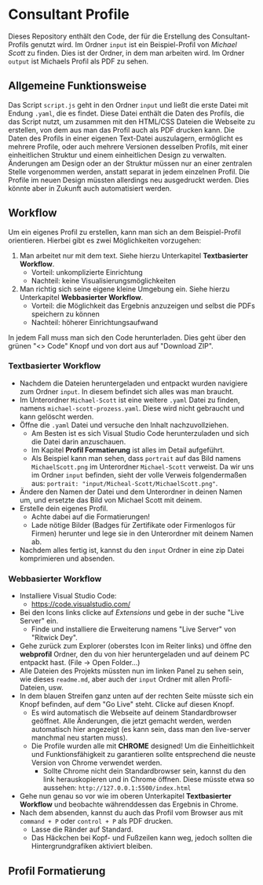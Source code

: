 # Consultant Profile

Dieses Repository enthält den Code, der für die Erstellung des Consultant-Profils genutzt wird. Im Ordner `input` ist ein Beispiel-Profil von *Michael Scott* zu finden. Dies ist der Ordner, in dem man arbeiten wird. Im Ordner `output` ist Michaels Profil als PDF zu sehen.

## Allgemeine Funktionsweise

Das Script `script.js` geht in den Ordner `input` und ließt die erste Datei mit Endung `.yaml`, die es findet. Diese Datei enthält die Daten des Profils, die das Script nutzt, um zusammen mit den HTML/CSS Dateien die Webseite zu erstellen, von dem aus man das Profil auch als PDF drucken kann. Die Daten des Profils in einer eigenen Text-Datei auszulagern, ermöglicht es mehrere Profile, oder auch mehrere Versionen desselben Profils, mit einer einheitlichen Struktur und einem einheitlichen Design zu verwalten. Änderungen am Design oder an der Struktur müssen nur an einer zentralen Stelle vorgenommen werden, anstatt separat in jedem einzelnen Profil. Die Profile im neuen Design müssten allerdings neu ausgedruckt werden. Dies könnte aber in Zukunft auch automatisiert werden.

## Workflow

Um ein eigenes Profil zu erstellen, kann man sich an dem Beispiel-Profil orientieren. Hierbei gibt es zwei Möglichkeiten vorzugehen:

1. Man arbeitet nur mit dem text. Siehe hierzu Unterkapitel **Textbasierter Workflow**.
    - Vorteil: unkomplizierte Einrichtung
    - Nachteil: keine Visualisierungsmöglichkeiten
2. Man richtig sich seine eigene kleine Umgebung ein. Siehe hierzu Unterkapitel **Webbasierter Workflow**.
    - Vorteil: die Möglichkeit das Ergebnis anzuzeigen und selbst die PDFs speichern zu können
    - Nachteil: höherer Einrichtungsaufwand

In jedem Fall muss man sich den Code herunterladen. Dies geht über den grünen "<> Code" Knopf und von dort aus auf "Download ZIP".

### Textbasierter Workflow

- Nachdem die Dateien heruntergeladen und entpackt wurden navigiere zum Ordner `input`. In diesem befindet sich alles was man braucht. 
- Im Unterordner `Michael-Scott` ist eine weitere `.yaml` Datei zu finden, namens `michael-scott-prozess.yaml`. Diese wird nicht gebraucht und kann gelöscht werden. 
- Öffne die `.yaml` Datei und versuche den Inhalt nachzuvollziehen.
    - Am Besten ist es sich Visual Studio Code herunterzuladen und sich die Datei darin anzuschauen.
    - Im Kapitel **Profil Formatierung** ist alles im Detail aufgeführt.
    - Als Beispiel kann man sehen, dass `portrait` auf das Bild namens `MichaelScott.png` im Unterordner `Michael-Scott` verweist. Da wir uns im Ordner `input` befinden, sieht der volle Verweis folgendermaßen aus: `portrait: "input/Micheal-Scott/MichaelScott.png"`.
- Ändere den Namen der Datei und dem Unterordner in deinen Namen um, und ersetzte das Bild von Michael Scott mit deinem.
- Erstelle dein eigenes Profil.
    - Achte dabei auf die Formatierungen!
    - Lade nötige Bilder (Badges für Zertifikate oder Firmenlogos für Firmen) herunter und lege sie in den Unterordner mit deinem Namen ab.
- Nachdem alles fertig ist, kannst du den `input` Ordner in eine zip Datei komprimieren und absenden.

### Webbasierter Workflow

- Installiere Visual Studio Code:
    - https://code.visualstudio.com/
- Bei den Icons links clicke auf *Extensions* und gebe in der suche "Live Server" ein.
    - Finde und installiere die Erweiterung namens "Live Server" von "Ritwick Dey".
- Gehe zurück zum Explorer (oberstes Icon im Reiter links) und öffne den **webprofil** Ordner, den du von hier heruntergeladen und auf deinem PC entpackt hast. (File -> Open Folder...)
- Alle Dateien des Projekts müssten nun im linken Panel zu sehen sein, wie dieses `readme.md`, aber auch der `input` Ordner mit allen Profil-Dateien, usw.
- In dem blauen Streifen ganz unten auf der rechten Seite müsste sich ein Knopf befinden, auf dem "Go Live" steht. Clicke auf diesen Knopf.
    - Es wird automatisch die Webseite auf deinem Standardbrowser geöffnet. Alle Änderungen, die jetzt gemacht werden, werden automatisch hier angezeigt (es kann sein, dass man den live-server manchmal neu starten muss).
    - Die Profile wurden alle mit **CHROME** designed! Um die Einheitlichkeit und Funktionsfähigkeit zu garantieren sollte entsprechend die neuste Version von Chrome verwendet werden. 
        - Sollte Chrome nicht dein Standardbrowser sein, kannst du den link herauskopieren und in Chrome öffnen. Diese müsste etwa so aussehen: `http://127.0.0.1:5500/index.html`
- Gehe nun genau so vor wie im oberen Unterkapitel **Textbasierter Workflow** und beobachte währenddessen das Ergebnis in Chrome.
- Nach dem absenden, kannst du auch das Profil vom Browser aus mit `command + P` oder `control + P` als PDF drucken.
    - Lasse die Ränder auf Standard. 
    - Das Häckchen bei Kopf- und Fußzeilen kann weg, jedoch sollten die Hintergrundgrafiken aktiviert bleiben.


## Profil Formatierung
